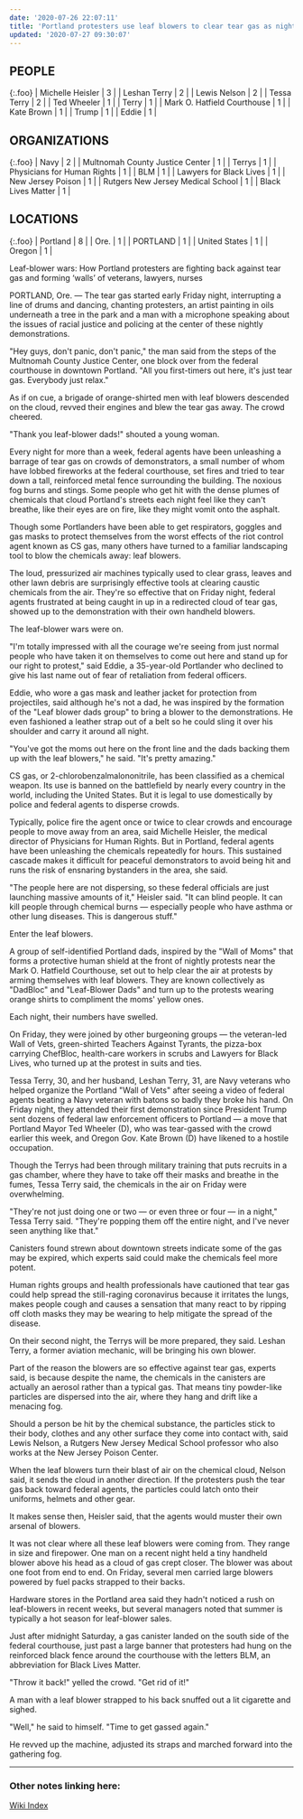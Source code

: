 ```yaml
---
date: '2020-07-26 22:07:11'
title: 'Portland protesters use leaf blowers to clear tear gas as nightly demonstrations against DHS forces continue to grow The Washington Post'
updated: '2020-07-27 09:30:07'
---
```

## PEOPLE

{:.foo}
| Michelle Heisler | 3 |
| Leshan Terry | 2 |
| Lewis Nelson | 2 |
| Tessa Terry | 2 |
| Ted Wheeler | 1 |
| Terry | 1 |
| Mark O. Hatfield Courthouse | 1 |
| Kate Brown | 1 |
| Trump | 1 |
| Eddie | 1 |

## ORGANIZATIONS

{:.foo}
| Navy | 2 |
| Multnomah County Justice Center | 1 |
| Terrys | 1 |
| Physicians for Human Rights | 1 |
| BLM | 1 |
| Lawyers for Black Lives | 1 |
| New Jersey Poison | 1 |
| Rutgers New Jersey Medical School | 1 |
| Black Lives Matter | 1 |

## LOCATIONS

{:.foo}
| Portland | 8 |
| Ore. | 1 |
| PORTLAND | 1 |
| United States | 1 |
| Oregon | 1 |

Leaf-blower wars: How Portland protesters are fighting back against tear gas and forming ‘walls’ of veterans, lawyers, nurses

PORTLAND, Ore. — The tear gas started early Friday night, interrupting a
line of drums and dancing, chanting protesters, an artist painting in oils
underneath a tree in the park and a man with a microphone speaking about
the issues of racial justice and policing at the center of these nightly
demonstrations.

"Hey guys, don't panic, don't panic," the man said from the steps of the
Multnomah County Justice Center, one block over from the federal courthouse
in downtown Portland. "All you first-timers out here, it's just tear gas.
Everybody just relax."

As if on cue, a brigade of orange-shirted men with leaf blowers descended
on the cloud, revved their engines and blew the tear gas away. The crowd
cheered.

"Thank you leaf-blower dads!" shouted a young woman.

Every night for more than a week, federal agents have been unleashing a
barrage of tear gas on crowds of demonstrators, a small number of whom have
lobbed fireworks at the federal courthouse, set fires and tried to tear
down a tall, reinforced metal fence surrounding the building. The noxious
fog burns and stings. Some people who get hit with the dense plumes of
chemicals that cloud Portland's streets each night feel like they can't
breathe, like their eyes are on fire, like they might vomit onto the
asphalt.

Though some Portlanders have been able to get respirators, goggles and gas
masks to protect themselves from the worst effects of the riot control
agent known as CS gas, many others have turned to a familiar landscaping
tool to blow the chemicals away: leaf blowers.

The loud, pressurized air machines typically used to clear grass, leaves
and other lawn debris are surprisingly effective tools at clearing caustic
chemicals from the air. They're so effective that on Friday night, federal
agents frustrated at being caught in up in a redirected cloud of tear gas,
showed up to the demonstration with their own handheld blowers.

The leaf-blower wars were on.

"I'm totally impressed with all the courage we're seeing from just normal
people who have taken it on themselves to come out here and stand up for
our right to protest," said Eddie, a 35-year-old Portlander who declined to
give his last name out of fear of retaliation from federal officers.

Eddie, who wore a gas mask and leather jacket for protection from
projectiles, said although he's not a dad, he was inspired by the formation
of the "Leaf blower dads group" to bring a blower to the demonstrations. He
even fashioned a leather strap out of a belt so he could sling it over his
shoulder and carry it around all night.

"You've got the moms out here on the front line and the dads backing them
up with the leaf blowers," he said. "It's pretty amazing."

CS gas, or 2-chlorobenzalmalononitrile, has been classified as a chemical
weapon. Its use is banned on the battlefield by nearly every country in the
world, including the United States. But it is legal to use domestically by
police and federal agents to disperse crowds.

Typically, police fire the agent once or twice to clear crowds and
encourage people to move away from an area, said Michelle Heisler, the
medical director of Physicians for Human Rights. But in Portland, federal
agents have been unleashing the chemicals repeatedly for hours. This
sustained cascade makes it difficult for peaceful demonstrators to avoid
being hit and runs the risk of ensnaring bystanders in the area, she said.

"The people here are not dispersing, so these federal officials are just
launching massive amounts of it," Heisler said. "It can blind people. It
can kill people through chemical burns — especially people who have asthma
or other lung diseases. This is dangerous stuff."

Enter the leaf blowers.

A group of self-identified Portland dads, inspired by the "Wall of Moms"
that forms a protective human shield at the front of nightly protests near
the Mark O. Hatfield Courthouse, set out to help clear the air at protests
by arming themselves with leaf blowers. They are known collectively as
"DadBloc" and "Leaf-Blower Dads" and turn up to the protests wearing orange
shirts to compliment the moms' yellow ones.

Each night, their numbers have swelled.

On Friday, they were joined by other burgeoning groups — the veteran-led
Wall of Vets, green-shirted Teachers Against Tyrants, the pizza-box
carrying ChefBloc, health-care workers in scrubs and Lawyers for Black
Lives, who turned up at the protest in suits and ties.

Tessa Terry, 30, and her husband, Leshan Terry, 31, are Navy veterans who
helped organize the Portland "Wall of Vets" after seeing a video of federal
agents beating a Navy veteran with batons so badly they broke his hand. On
Friday night, they attended their first demonstration since President Trump
sent dozens of federal law enforcement officers to Portland — a move that
Portland Mayor Ted Wheeler (D), who was tear-gassed with the crowd earlier
this week, and Oregon Gov. Kate Brown (D) have likened to a hostile
occupation.

Though the Terrys had been through military training that puts recruits in
a gas chamber, where they have to take off their masks and breathe in the
fumes, Tessa Terry said, the chemicals in the air on Friday were
overwhelming.

"They're not just doing one or two — or even three or four — in a night,"
Tessa Terry said. "They're popping them off the entire night, and I've
never seen anything like that."

Canisters found strewn about downtown streets indicate some of the gas may
be expired, which experts said could make the chemicals feel more potent.

Human rights groups and health professionals have cautioned that tear gas
could help spread the still-raging coronavirus because it irritates the
lungs, makes people cough and causes a sensation that many react to by
ripping off cloth masks they may be wearing to help mitigate the spread of
the disease.

On their second night, the Terrys will be more prepared, they said. Leshan
Terry, a former aviation mechanic, will be bringing his own blower.

Part of the reason the blowers are so effective against tear gas, experts
said, is because despite the name, the chemicals in the canisters are
actually an aerosol rather than a typical gas. That means tiny powder-like
particles are dispersed into the air, where they hang and drift like a
menacing fog.

Should a person be hit by the chemical substance, the particles stick to
their body, clothes and any other surface they come into contact with, said
Lewis Nelson, a Rutgers New Jersey Medical School professor who also works
at the New Jersey Poison Center.

When the leaf blowers turn their blast of air on the chemical cloud, Nelson
said, it sends the cloud in another direction. If the protesters push the
tear gas back toward federal agents, the particles could latch onto their
uniforms, helmets and other gear.

It makes sense then, Heisler said, that the agents would muster their own
arsenal of blowers.

It was not clear where all these leaf blowers were coming from. They range
in size and firepower. One man on a recent night held a tiny handheld
blower above his head as a cloud of gas crept closer. The blower was about
one foot from end to end. On Friday, several men carried large blowers
powered by fuel packs strapped to their backs.

Hardware stores in the Portland area said they hadn't noticed a rush on
leaf-blowers in recent weeks, but several managers noted that summer is
typically a hot season for leaf-blower sales.

Just after midnight Saturday, a gas canister landed on the south side of
the federal courthouse, just past a large banner that protesters had hung
on the reinforced black fence around the courthouse with the letters BLM,
an abbreviation for Black Lives Matter.

"Throw it back!" yelled the crowd. "Get rid of it!"

A man with a leaf blower strapped to his back snuffed out a lit cigarette
and sighed.

"Well," he said to himself. "Time to get gassed again."

He revved up the machine, adjusted its straps and marched forward into the
gathering fog.

---
### Other notes linking here:

[Wiki Index](/index/)